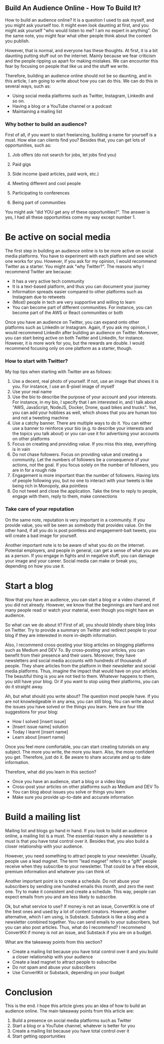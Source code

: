 ## Build An Audience Online - How To Build It?

How to build an audience online? It is a question I used to ask myself, and you might ask yourself too. It might even look daunting at first, and you might ask yourself "who would listen to me? I am no expert in anything". On the same note, you might fear what other people think about the content you publish.

However, that is normal, and everyone has these thoughts. At first, it is a bit daunting putting stuff out on the internet. Mainly because we fear criticism and the people ripping us apart for making mistakes. We can encounter this fear by focusing on people that like us and the stuff we write.

Therefore, building an audience online should not be so daunting, and in this article, I am going to write about how you can do this. We can do this in several ways, such as:

* Using social media platforms such as Twitter, Instagram, LinkedIn and so on.
* Having a blog or a YouTube channel or a podcast
* Maintaining a mailing list

### Why bother to build an audience? 

First of all, if you want to start freelancing, building a name for yourself is a must. How else can clients find you? Besides that, you can get lots of opportunities, such as: 

1. Job offers (do not search for jobs, let jobs find you)

2. Paid gigs

3. Side income (paid articles, paid work, etc.)

4. Meeting different and cool people

5. Participating to conferences

6. Being part of communities

You might ask "did YOU get any of these opportunities?". The answer is yes, I had all these opportunities come my way except number 1.

# Be active on social media

The first step in building an audience online is to be more active on social media platforms. You have to experiment with each platform and see which one works for you. However, if you ask for my opinion, I would recommend Twitter as a starter. You might ask "why Twitter?". The reasons why I recommend Twitter are because:

* It has a very active tech community
* It is a text-based platform, and thus you can document your journey
* Information spreads easier compared to other platforms such as Instagram due to retweets
* (Most) people in tech are very supportive and willing to learn
* You can become part of different communities. For instance, you can become part of the AWS or React communities or both

Once you have an audience on Twitter, you can expand onto other platforms such as LinkedIn or Instagram. Again, if you ask my opinion, I would recommend LinkedIn after building an audience on Twitter. Moreover, you can start being active on both Twitter and LinkedIn, for instance. However, it is more work for you, but the rewards are double. I would recommend focusing only on one platform as a starter, though.

### How to start with Twitter?

My top tips when starting with Twitter are as follows: 

1. Use a decent, real photo of yourself. If not, use an image that shows it is you. For instance, I use an 8-pixel image of myself
2. Use your real name
3. Use the bio to describe the purpose of your account and your interests. For instance, in my bio, I specify that I am interested in, and I talk about "AWS, JavaScript, NodeJS, Docker, Drone, quad bikes and trucks". Yes, you can add your hobbies as well, which shows that you are human too and not a tweeting machine
4. Use a catchy banner. There are multiple ways to do it. You can either use a banner to reinforce your bio (e.g. to describe your interests and the topics you talk about) or you can use it for advertising your accounts on other platforms
5. Focus on creating and providing value. If you miss this step, everything is in vain
6. Do not chase followers. Focus on providing value and creating a community. Let the numbers of followers be a consequence of your actions, not the goal. If you focus solely on the number of followers, you are in for a rough ride
7. Engagement is more important than the number of followers. Having lots of people following you, but no one to interact with your tweets is like being rich in Monopoly, aka pointless
8. Do not tweet and close the application. Take the time to reply to people, engage with them, reply to them, make connections 

### Take care of your reputation

On the same note, reputation is very important in a community. If you provide value, you will be seen as somebody that provides value. On the other hand, if all you do is post pointless and engagement-bait tweets, you will create a bad image for yourself. 

Another important note is to be aware of what you do on the internet. Potential employers, and people in general, can get a sense of what you are as a person. If you engage in fights and in negative stuff, you can damage your image and your career. Social media can make or break you, depending on how you use it.

# Start a blog

Now that you have an audience, you can start a blog or a video channel, if you did not already. However, we know that the beginnings are hard and not many people read or watch your material, even though you might have an audience. 

So what can we do about it? First of all, you should blindly share blog links on Twitter. Try to provide a summary on Twitter and redirect people to your blog if they are interested in more in-depth information. 

Also, I recommend cross-posting your blog articles on blogging platforms such as Medium and DEV To. By cross-posting your articles, you can benefit from their presence and their users. Moreover, they have newsletters and social media accounts with hundreds of thousands of people. They share articles from the platform in their newsletter and social media platforms. Thus, imagine the impact that would have on your articles.  The beautiful thing is you are not tied to them. Whatever happens to them, you still have your blog. Or if you want to stop using their platforms, you can do it straight away. 

Ah, but what should you write about? The question most people have. If you are not knowledgeable in any area, you can still blog. You can write about the issues you have solved or the things you learn. Here are four title suggestions for your blog:

* How I solved [insert issue]
* [Insert issue name] solution
* Today I learnt [insert name]
* Learn about [insert name]

Once you feel more comfortable, you can start creating tutorials on any subject. The more you write, the more you learn. Also, the more confident you get. Therefore, just do it. Be aware to share accurate and up to date information. 

Therefore, what did you learn in this section?

* Once you have an audience, start a blog or a video blog
* Cross-post your articles on other platforms such as Medium and DEV To
* You can blog about issues you solve or things you learn
* Make sure you provide up-to-date and accurate information

# Build a mailing list

Mailing list and blogs go hand in hand. If you look to build an audience online, a mailing list is a must. The essential reason why a newsletter is a must is that you have total control over it. Besides that, you also build a closer relationship with your audience.

However, you need something to attract people to your newsletter. Usually, people use a lead magnet. The term "lead magnet" refers to a "gift" people receive when they subscribe to your newsletter. That could be a free ebook, premium information and whatever you can think of.  

Another important point is to create a schedule. Do not abuse your subscribers by sending one hundred emails this month, and zero the next one. Try to make it consistent and create a schedule. This way, people can expect emails from you and are less likely to subscribe.

Ok, but what service to use? If money is not an issue, ConvertKit is one of the best ones and used by a lot of content creators. However, another alternative, which I am using, is Substack. Substack is like a blog and a newsletter combined together. You can send emails to your subscribers, but you can also post articles. Thus, what do I recommend? I recommend ConvertKit if money is not an issue, and Substack if you are on a budget.

What are the takeaway points from this section?

* Create a mailing list because you have total control over it and you build a closer relationship with your audience
* Create a lead magnet to attract people to subscribe
* Do not spam and abuse your subscribers
* Use ConvertKit or Substack, depending on your budget

# Conclusion

This is the end. I hope this article gives you an idea of how to build an audience online. The main takeaway points from this article are:

1. Build a presence on social media platforms such as Twitter
2. Start a blog or a YouTube channel, whatever is better for you
3. Create a mailing list because you have total control over it
4. Start getting opportunities